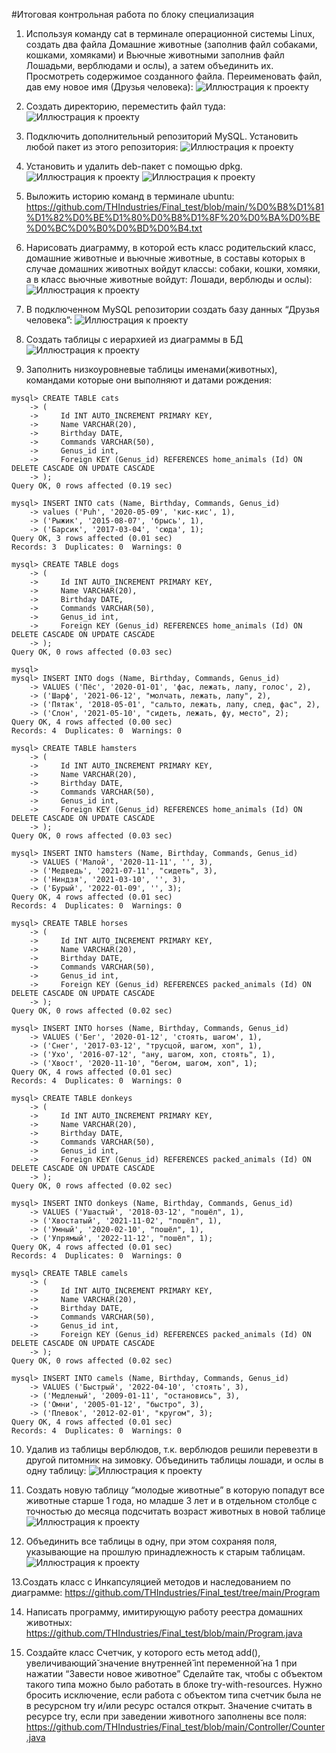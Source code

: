 #Итоговая контрольная работа по блоку специализация

1. Используя команду cat в терминале операционной системы Linux, создать
два файла Домашние животные (заполнив файл собаками, кошками,
хомяками) и Вьючные животными заполнив файл Лошадьми, верблюдами и
ослы), а затем объединить их. Просмотреть содержимое созданного файла.
Переименовать файл, дав ему новое имя (Друзья человека):
![Иллюстрация к проекту](https://github.com/THIndustries/Final_test/blob/main/01.JPG)

2. Создать директорию, переместить файл туда:
![Иллюстрация к проекту](https://github.com/THIndustries/Final_test/blob/main/02.JPG)

3. Подключить дополнительный репозиторий MySQL. Установить любой пакет
из этого репозитория:
![Иллюстрация к проекту](https://github.com/THIndustries/Final_test/blob/main/03.1.JPG)

4. Установить и удалить deb-пакет с помощью dpkg.
![Иллюстрация к проекту](https://github.com/THIndustries/Final_test/blob/main/4.1.JPG)
![Иллюстрация к проекту](https://github.com/THIndustries/Final_test/blob/main/4.2.JPG)

5. Выложить историю команд в терминале ubuntu:
https://github.com/THIndustries/Final_test/blob/main/%D0%B8%D1%81%D1%82%D0%BE%D1%80%D0%B8%D1%8F%20%D0%BA%D0%BE%D0%BC%D0%B0%D0%BD%D0%B4.txt

6. Нарисовать диаграмму, в которой есть класс родительский класс, домашние
животные и вьючные животные, в составы которых в случае домашних
животных войдут классы: собаки, кошки, хомяки, а в класс вьючные животные
войдут: Лошади, верблюды и ослы):
![Иллюстрация к проекту](https://github.com/THIndustries/Final_test/blob/main/6.1.JPG)

7. В подключенном MySQL репозитории создать базу данных “Друзья
человека”:
![Иллюстрация к проекту](https://github.com/THIndustries/Final_test/blob/main/7.JPG)

8. Создать таблицы с иерархией из диаграммы в БД
![Иллюстрация к проекту](https://github.com/THIndustries/Final_test/blob/main/8.JPG)



9. Заполнить низкоуровневые таблицы именами(животных), командами
которые они выполняют и датами рождения:
```
mysql> CREATE TABLE cats
    -> (
    ->     Id INT AUTO_INCREMENT PRIMARY KEY,
    ->     Name VARCHAR(20),
    ->     Birthday DATE,
    ->     Commands VARCHAR(50),
    ->     Genus_id int,
    ->     Foreign KEY (Genus_id) REFERENCES home_animals (Id) ON DELETE CASCADE ON UPDATE CASCADE
    -> );
Query OK, 0 rows affected (0.19 sec)

mysql> INSERT INTO cats (Name, Birthday, Commands, Genus_id)
    -> values ('Puh', '2020-05-09', 'кис-кис', 1),
    -> ('Рыжик', '2015-08-07', 'брысь', 1),
    -> ('Барсик', '2017-03-04', 'сюда', 1);
Query OK, 3 rows affected (0.01 sec)
Records: 3  Duplicates: 0  Warnings: 0

mysql> CREATE TABLE dogs
    -> (
    ->     Id INT AUTO_INCREMENT PRIMARY KEY,
    ->     Name VARCHAR(20),
    ->     Birthday DATE,
    ->     Commands VARCHAR(50),
    ->     Genus_id int,
    ->     Foreign KEY (Genus_id) REFERENCES home_animals (Id) ON DELETE CASCADE ON UPDATE CASCADE
    -> );
Query OK, 0 rows affected (0.03 sec)

mysql>
mysql> INSERT INTO dogs (Name, Birthday, Commands, Genus_id)
    -> VALUES ('Пёс', '2020-01-01', 'фас, лежать, лапу, голос', 2),
    -> ('Шарф', '2021-06-12', "молчать, лежать, лапу", 2),
    -> ('Пятак', '2018-05-01', "сальто, лежать, лапу, след, фас", 2),
    -> ('Слон', '2021-05-10', "сидеть, лежать, фу, место", 2);
Query OK, 4 rows affected (0.00 sec)
Records: 4  Duplicates: 0  Warnings: 0

mysql> CREATE TABLE hamsters
    -> (
    ->     Id INT AUTO_INCREMENT PRIMARY KEY,
    ->     Name VARCHAR(20),
    ->     Birthday DATE,
    ->     Commands VARCHAR(50),
    ->     Genus_id int,
    ->     Foreign KEY (Genus_id) REFERENCES home_animals (Id) ON DELETE CASCADE ON UPDATE CASCADE
    -> );
Query OK, 0 rows affected (0.03 sec)

mysql> INSERT INTO hamsters (Name, Birthday, Commands, Genus_id)
    -> VALUES ('Малой', '2020-11-11', '', 3),
    -> ('Медведь', '2021-07-11', "сидеть", 3),
    -> ('Ниндзя', '2021-03-10', '', 3),
    -> ('Бурый', '2022-01-09', '', 3);
Query OK, 4 rows affected (0.01 sec)
Records: 4  Duplicates: 0  Warnings: 0

mysql> CREATE TABLE horses
    -> (
    ->     Id INT AUTO_INCREMENT PRIMARY KEY,
    ->     Name VARCHAR(20),
    ->     Birthday DATE,
    ->     Commands VARCHAR(50),
    ->     Genus_id int,
    ->     Foreign KEY (Genus_id) REFERENCES packed_animals (Id) ON DELETE CASCADE ON UPDATE CASCADE
    -> );
Query OK, 0 rows affected (0.02 sec)

mysql> INSERT INTO horses (Name, Birthday, Commands, Genus_id)
    -> VALUES ('Бег', '2020-01-12', 'стоять, шагом', 1),
    -> ('Снег', '2017-03-12', "трусцой, шагом, хоп", 1),
    -> ('Ухо', '2016-07-12', "ану, шагом, хоп, стоять", 1),
    -> ('Хвост', '2020-11-10', "бегом, шагом, хоп", 1);
Query OK, 4 rows affected (0.01 sec)
Records: 4  Duplicates: 0  Warnings: 0

mysql> CREATE TABLE donkeys
    -> (
    ->     Id INT AUTO_INCREMENT PRIMARY KEY,
    ->     Name VARCHAR(20),
    ->     Birthday DATE,
    ->     Commands VARCHAR(50),
    ->     Genus_id int,
    ->     Foreign KEY (Genus_id) REFERENCES packed_animals (Id) ON DELETE CASCADE ON UPDATE CASCADE
    -> );
Query OK, 0 rows affected (0.02 sec)

mysql> INSERT INTO donkeys (Name, Birthday, Commands, Genus_id)
    -> VALUES ('Ушастый', '2018-03-12', "пошёл", 1),
    -> ('Хвостатый', '2021-11-02', "пошёл", 1),
    -> ('Умный', '2020-02-10', "пошёл", 1),
    -> ('Упрямый', '2022-11-12', "пошёл", 1);
Query OK, 4 rows affected (0.01 sec)
Records: 4  Duplicates: 0  Warnings: 0

mysql> CREATE TABLE camels
    -> (
    ->     Id INT AUTO_INCREMENT PRIMARY KEY,
    ->     Name VARCHAR(20),
    ->     Birthday DATE,
    ->     Commands VARCHAR(50),
    ->     Genus_id int,
    ->     Foreign KEY (Genus_id) REFERENCES packed_animals (Id) ON DELETE CASCADE ON UPDATE CASCADE
    -> );
Query OK, 0 rows affected (0.02 sec)

mysql> INSERT INTO camels (Name, Birthday, Commands, Genus_id)
    -> VALUES ('Быстрый', '2022-04-10', 'стоять', 3),
    -> ('Медленый', '2009-01-11', "остановись", 3),
    -> ('Омни', '2005-01-12', "быстро", 3),
    -> ('Плевок', '2012-02-01', "кругом", 3);
Query OK, 4 rows affected (0.01 sec)
Records: 4  Duplicates: 0  Warnings: 0
```

10. Удалив из таблицы верблюдов, т.к. верблюдов решили перевезти в другой
питомник на зимовку. Объединить таблицы лошади, и ослы в одну таблицу:
![Иллюстрация к проекту](https://github.com/THIndustries/Final_test/blob/main/10.JPG)

11. Создать новую таблицу “молодые животные” в которую попадут все
животные старше 1 года, но младше 3 лет и в отдельном столбце с точностью
до месяца подсчитать возраст животных в новой таблице
![Иллюстрация к проекту](https://github.com/THIndustries/Final_test/blob/main/11.JPG)

12. Объединить все таблицы в одну, при этом сохраняя поля, указывающие на
прошлую принадлежность к старым таблицам.
![Иллюстрация к проекту](https://github.com/THIndustries/Final_test/blob/main/12.JPG)

13.Создать класс с Инкапсуляцией методов и наследованием по диаграмме:
https://github.com/THIndustries/Final_test/tree/main/Program


14. Написать программу, имитирующую работу реестра домашних животных:
https://github.com/THIndustries/Final_test/blob/main/Program.java

15. Создайте класс Счетчик, у которого есть метод add(), увеличивающий̆ значение внутренней̆ int переменной̆ на 1 при нажатии “Завести новое животное” Сделайте так, чтобы с объектом такого типа можно было работать в блоке try-with-resources. Нужно бросить исключение, если работа с объектом типа счетчик была не в ресурсном try и/или ресурс остался открыт. Значение считать в ресурсе try, если при заведении животного заполнены все поля:
https://github.com/THIndustries/Final_test/blob/main/Controller/Counter.java


